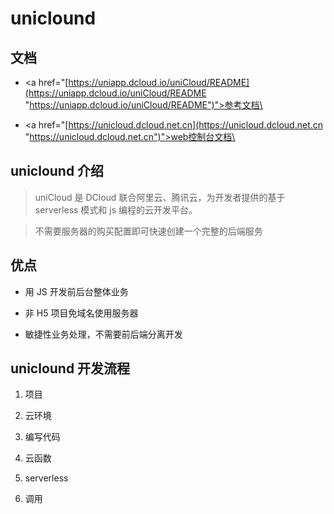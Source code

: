 # uniclound

## 文档

  - \<a href="[https://uniapp.dcloud.io/uniCloud/README](https://uniapp.dcloud.io/uniCloud/README "https://uniapp.dcloud.io/uniCloud/README")">参考文档\</a>

  - \<a href="[https://unicloud.dcloud.net.cn](https://unicloud.dcloud.net.cn "https://unicloud.dcloud.net.cn")">web控制台文档\</a>

## uniclound 介绍

> uniCloud 是 DCloud 联合阿里云、腾讯云，为开发者提供的基于 serverless 模式和 js 编程的云开发平台。

> 不需要服务器的购买配置即可快速创建一个完整的后端服务

## 优点

  - 用 JS 开发前后台整体业务

  - 非 H5 项目免域名使用服务器

  - 敏捷性业务处理，不需要前后端分离开发

## uniclound 开发流程

1.  项目

2.  云环境

3.  编写代码

4.  云函数

5.  serverless

6.  调用

